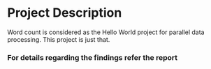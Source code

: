 # Project Description

Word count is considered as the Hello World project for parallel data processing. This project is just that.

### For details regarding the findings refer the report